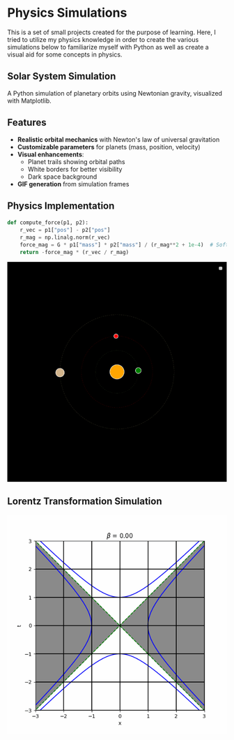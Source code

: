 
# Physics Simulations

This is a set of small projects created for the purpose of learning. Here, I tried to utilize my physics knowledge in order to create the various simulations below to familiarize myself with Python as well as create a visual aid for some concepts in physics. 

## Solar System Simulation

A Python simulation of planetary orbits using Newtonian gravity, visualized with Matplotlib.

## Features

- **Realistic orbital mechanics** with Newton's law of universal gravitation
- **Customizable parameters** for planets (mass, position, velocity)
- **Visual enhancements**:
  - Planet trails showing orbital paths
  - White borders for better visibility
  - Dark space background
- **GIF generation** from simulation frames

## Physics Implementation

```python
def compute_force(p1, p2):
    r_vec = p1["pos"] - p2["pos"]
    r_mag = np.linalg.norm(r_vec)
    force_mag = G * p1["mass"] * p2["mass"] / (r_mag**2 + 1e-4)  # Softening term
    return -force_mag * (r_vec / r_mag)
```
![Solar System](SolarSystemAnimation.gif)


## Lorentz Transformation Simulation

![lorentz transform](LorentzAnimation.gif)
